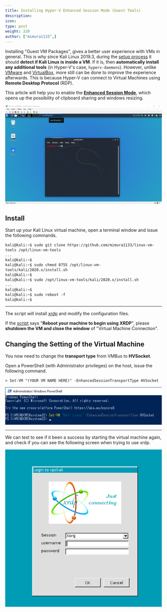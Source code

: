 ```yaml
---
title: Installing Hyper-V Enhanced Session Mode (Guest Tools)
description:
icon:
type: post
weight: 320
author: ["mimura1133",]
---
```


Installing "Guest VM Packages", gives a better user experience with VMs in general. This is why since Kali Linux 2019.3, during the [setup process](https://gitlab.com/kalilinux/build-scripts/live-build-config/-/blob/master/simple-cdd/profiles/offline.downloads) it should **detect if Kali Linux is inside a VM**. If it is, then **automatically install any additional tools** (in Hyper-V's case, `hyperv-daemons`). However, unlike [VMware](/docs/virtualization/install-vmware-guest-tools/) and [VirtualBox](/docs/virtualization/install-virtualbox-guest-additions/), more still can be done to improve the experience afterwards. This is because Hyper-V can connect to Virtual Machines using **Remote Desktop Protocol** (RDP).

This article will help you to enable the **[Enhanced Session Mode](https://techcommunity.microsoft.com/t5/virtualization/sneak-peek-taking-a-spin-with-enhanced-linux-vms/ba-p/382415)**, which opens up the possibility of clipboard sharing and windows resizing.

![](kali-hyper-v-enhancedmode.png)

## Install

Start up your Kali Linux virtual machine, open a terminal window and issue the following commands.

```console
kali@kali:~$ sudo git clone https://github.com/mimura1133/linux-vm-tools /opt/linux-vm-tools
...
kali@kali:~$
kali@kali:~$ sudo chmod 0755 /opt/linux-vm-tools/kali/2020.x/install.sh
kali@kali:~$
kali@kali:~$ sudo /opt/linux-vm-tools/kali/2020.x/install.sh
...
kali@kali:~$
kali@kali:~$ sudo reboot -f
kali@kali:~$
```

- - -

The script will install [xrdp](https://packages.debian.org/testing/xrdp) and modify the configuration files.

If the [script](https://github.com/mimura1133/linux-vm-tools/blob/master/kali/2020.x/install.sh) says "**Reboot your machine to begin using XRDP**", please **shutdown the VM and close the window** of "Virtual Machine Connection".

## Changing the Setting of the Virtual Machine

You now need to change the **transport type** from VMBus to **HVSocket**.

Open a PowerShell (with Administrator privileges) on the host, issue the following command.

```console
> Set-VM "(YOUR VM NAME HERE)" -EnhancedSessionTransportType HVSocket
```

![](kali-hyperv-step2.png)

- - -

We can test to see if it been a success by starting the virtual machine again, and check if you can see the following screen when trying to use xrdp.

![](kali-hyperv-step3.png)
